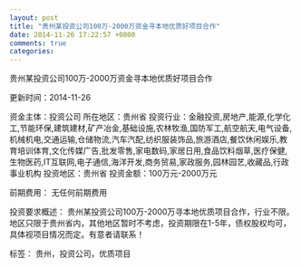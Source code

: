 ```yaml
---
layout: post
title: "贵州某投资公司100万-2000万资金寻本地优质好项目合作"
date: 2014-11-26 17:22:57 +0800
comments: true
categories: 
---
```

贵州某投资公司100万-2000万资金寻本地优质好项目合作



更新时间：2014-11-26

资金主体：投资公司
所在地区：贵州省
投资行业：金融投资,房地产,能源,化学化工,节能环保,建筑建材,矿产冶金,基础设施,农林牧渔,国防军工,航空航天,电气设备,机械机电,交通运输,仓储物流,汽车汽配,纺织服装饰品,旅游酒店,餐饮休闲娱乐,教育培训体育,文化传媒广告,批发零售,家电数码,家居日用,食品饮料烟草,医疗保健,生物医药,IT互联网,电子通信,海洋开发,商务贸易,家政服务,园林园艺,收藏品,行政事业机构
投资地区：贵州省
投资金额：100万元-2000万元

前期费用：
无任何前期费用

投资要求概述：
贵州某投资公司100万-2000万寻本地优质项目合作，行业不限。地区只限于贵州省内，其他地区暂时不考虑，投资期限在1-5年，债权股权均可，具体视项目情况而定。有意者请联系！

标签：
贵州，投资公司，优质项目

